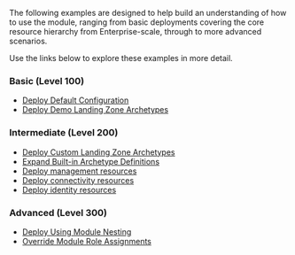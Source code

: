The following examples are designed to help build an understanding of how to use the module, ranging from basic deployments covering the core resource hierarchy from Enterprise-scale, through to more advanced scenarios.

Use the links below to explore these examples in more detail.

### Basic (Level 100)

- [Deploy Default Configuration][wiki_deploy_default_configuration]
- [Deploy Demo Landing Zone Archetypes][wiki_deploy_demo_landing_zone_archetypes]

### Intermediate (Level 200)

- [Deploy Custom Landing Zone Archetypes][wiki_deploy_custom_landing_zone_archetypes]
- [Expand Built-in Archetype Definitions][wiki_expand_built_in_archetype_definitions]
- [Deploy management resources][wiki_deploy_management_resources]
- [Deploy connectivity resources][wiki_deploy_connectivity_resources]
- [Deploy identity resources][wiki_deploy_identity_resources]

### Advanced (Level 300)

- [Deploy Using Module Nesting][wiki_deploy_using_module_nesting]
- [Override Module Role Assignments][wiki_override_module_role_assignments]

[//]: # "************************"
[//]: # "INSERT LINK LABELS BELOW"
[//]: # "************************"

[wiki_deploy_default_configuration]:          ./%5BExamples%5D-Deploy-Default-Configuration "Wiki - Deploy Default Configuration"
[wiki_deploy_demo_landing_zone_archetypes]:   ./%5BExamples%5D-Deploy-Demo-Landing-Zone-Archetypes "Wiki - Deploy Demo Landing Zone Archetypes"
[wiki_deploy_custom_landing_zone_archetypes]: ./%5BExamples%5D-Deploy-Custom-Landing-Zone-Archetypes "Wiki - Deploy Custom Landing Zone Archetypes"
[wiki_deploy_management_resources]:           ./%5BExamples%5D-Deploy-Management-Resources "Wiki - Deploy Management Resources"
[wiki_deploy_connectivity_resources]:         ./%5BExamples%5D-Deploy-Connectivity-Resources "Wiki - Deploy Connectivity Resources"
[wiki_deploy_identity_resources]:             ./%5BExamples%5D-Deploy-Identity-Resources "Wiki - Deploy Identity Resources"
[wiki_deploy_using_module_nesting]:           ./%5BExamples%5D-Deploy-Using-Module-Nesting "Wiki - Deploy Using Module Nesting"
[wiki_expand_built_in_archetype_definitions]: ./%5BExamples%5D-Expand-Built-in-Archetype-Definitions "Wiki - Expand Built-in Archetype Definitions"
[wiki_override_module_role_assignments]:      ./%5BExamples%5D-Override-Module-Role-Assignments "Wiki - Override Module Role Assignments"